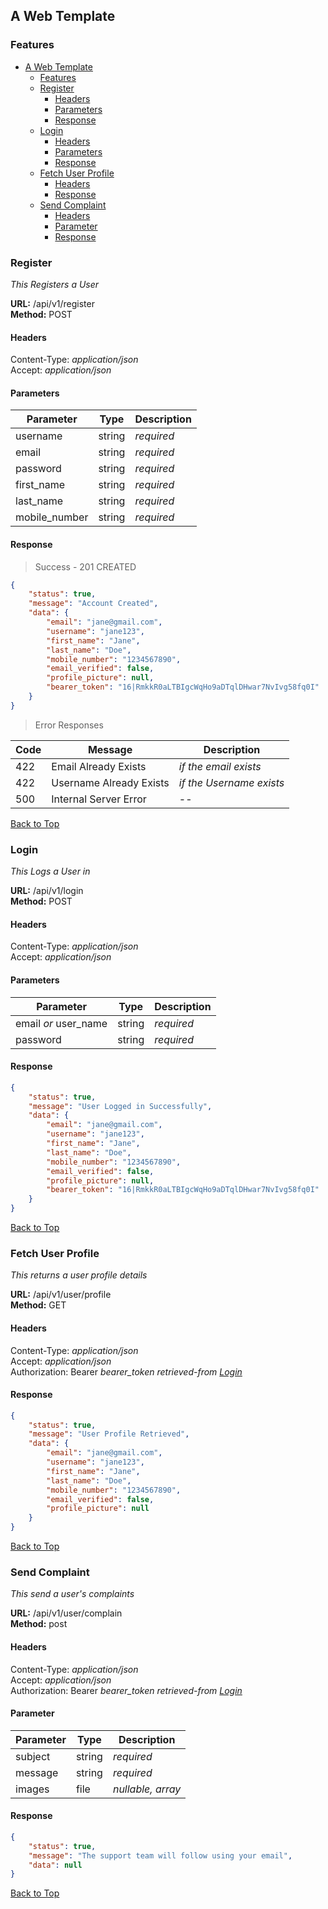## A Web Template

### Features

- [A Web Template](#a-web-template)
  - [Features](#features)
  - [Register](#register)
    - [Headers](#headers)
    - [Parameters](#parameters)
    - [Response](#response)
  - [Login](#login)
    - [Headers](#headers-1)
    - [Parameters](#parameters-1)
    - [Response](#response-1)
  - [Fetch User Profile](#fetch-user-profile)
    - [Headers](#headers-2)
    - [Response](#response-2)
  - [Send Complaint](#send-complaint)
    - [Headers](#headers-3)
    - [Parameter](#parameter)
    - [Response](#response-3)

### Register

_This Registers a User_

**URL:** /api/v1/register  
**Method:** POST

#### Headers

Content-Type: _application/json_  
Accept: _application/json_

#### Parameters

| Parameter     | Type   | Description |
| ------------- | ------ | ----------- |
| username      | string | _required_  |
| email         | string | _required_  |
| password      | string | _required_  |
| first_name    | string | _required_  |
| last_name     | string | _required_  |
| mobile_number | string | _required_  |

#### Response

> Success - 201 CREATED

```json
{
    "status": true,
    "message": "Account Created",
    "data": {
        "email": "jane@gmail.com",
        "username": "jane123",
        "first_name": "Jane",
        "last_name": "Doe",
        "mobile_number": "1234567890",
        "email_verified": false,
        "profile_picture": null,
        "bearer_token": "16|RmkkR0aLTBIgcWqHo9aDTqlDHwar7NvIvg58fq0I"
    }
}
```

> Error Responses

| Code | Message                 | Description              |
| ---- | ----------------------- | ------------------------ |
| 422  | Email Already Exists    | _if the email exists_    |
| 422  | Username Already Exists | _if the Username exists_ |
| 500  | Internal Server Error   | --                       |

[Back to Top](#features)

### Login

_This Logs a User in_

**URL:** /api/v1/login  
**Method:** POST

#### Headers

Content-Type: _application/json_  
Accept: _application/json_

#### Parameters

| Parameter            | Type   | Description |
| -------------------- | ------ | ----------- |
| email _or_ user_name | string | _required_  |
| password             | string | _required_  |

#### Response

```json
{
    "status": true,
    "message": "User Logged in Successfully",
    "data": {
        "email": "jane@gmail.com",
        "username": "jane123",
        "first_name": "Jane",
        "last_name": "Doe",
        "mobile_number": "1234567890",
        "email_verified": false,
        "profile_picture": null,
        "bearer_token": "16|RmkkR0aLTBIgcWqHo9aDTqlDHwar7NvIvg58fq0I"
    }
}
```

[Back to Top](#features)

### Fetch User Profile

_This returns a user profile details_

**URL:** /api/v1/user/profile  
**Method:** GET

#### Headers

Content-Type: _application/json_  
Accept: _application/json_  
Authorization: Bearer _bearer_token retrieved-from [Login](#login)_

#### Response

```json
{
    "status": true,
    "message": "User Profile Retrieved",
    "data": {
        "email": "jane@gmail.com",
        "username": "jane123",
        "first_name": "Jane",
        "last_name": "Doe",
        "mobile_number": "1234567890",
        "email_verified": false,
        "profile_picture": null
    }
}
```

[Back to Top](#features)

### Send Complaint

_This send a user's complaints_

**URL:** /api/v1/user/complain  
**Method:** post

#### Headers

Content-Type: _application/json_  
Accept: _application/json_  
Authorization: Bearer _bearer_token retrieved-from [Login](#login)_

#### Parameter

| Parameter | Type   | Description       |
| --------- | ------ | ----------------- |
| subject   | string | _required_        |
| message   | string | _required_        |
| images    | file   | _nullable, array_ |

#### Response

```json
{
    "status": true,
    "message": "The support team will follow using your email",
    "data": null
}
```

[Back to Top](#features)

